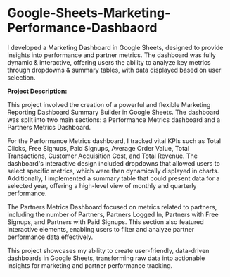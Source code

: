 # Google-Sheets-Marketing-Performance-Dashbaord
I developed a Marketing Dashboard in Google Sheets, designed to provide insights into performance and partner metrics. The dashboard was fully dynamic &amp; interactive, offering users the ability to analyze key metrics through dropdowns &amp; summary tables, with data displayed based on user selection.

**Project Description:**

This project involved the creation of a powerful and flexible Marketing Reporting Dashboard Summary Builder in Google Sheets. The dashboard was split into two main sections: a Performance Metrics dashboard and a Partners Metrics Dashboard.

For the Performance Metrics dashboard, I tracked vital KPIs such as Total Clicks, Free Signups, Paid Signups, Average Order Value, Total Transactions, Customer Acquisition Cost, and Total Revenue. The dashboard's interactive design included dropdowns that allowed users to select specific metrics, which were then dynamically displayed in charts. Additionally, I implemented a summary table that could present data for a selected year, offering a high-level view of monthly and quarterly performance.

The Partners Metrics Dashboard focused on metrics related to partners, including the number of Partners, Partners Logged In, Partners with Free Signups, and Partners with Paid Signups. This section also featured interactive elements, enabling users to filter and analyze partner performance data effectively.

This project showcases my ability to create user-friendly, data-driven dashboards in Google Sheets, transforming raw data into actionable insights for marketing and partner performance tracking.
